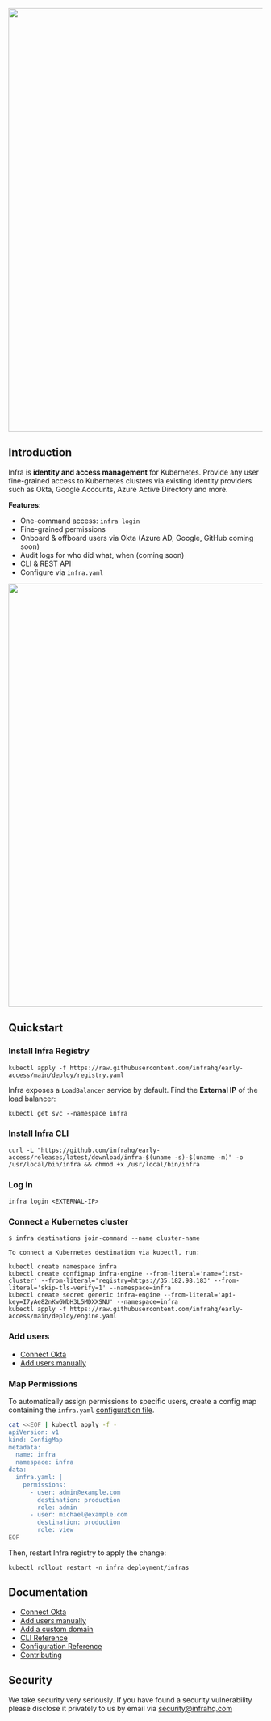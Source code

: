 <p align="center">
  <img src="./docs/images/header.svg" width="838" />
</p>

## Introduction
Infra is **identity and access management** for Kubernetes. Provide any user fine-grained access to Kubernetes clusters via existing identity providers such as Okta, Google Accounts, Azure Active Directory and more.

**Features**:
* One-command access: `infra login`
* Fine-grained permissions
* Onboard & offboard users via Okta (Azure AD, Google, GitHub coming soon)
* Audit logs for who did what, when (coming soon)
* CLI & REST API
* Configure via `infra.yaml`

<p align="center">
  <img width="838" src="./docs/images/arch.svg" />
</p>

## Quickstart

### Install Infra Registry

```
kubectl apply -f https://raw.githubusercontent.com/infrahq/early-access/main/deploy/registry.yaml
```

Infra exposes a `LoadBalancer` service by default. Find the **External IP** of the load balancer:

```
kubectl get svc --namespace infra
```

### Install Infra CLI

```
curl -L "https://github.com/infrahq/early-access/releases/latest/download/infra-$(uname -s)-$(uname -m)" -o /usr/local/bin/infra && chmod +x /usr/local/bin/infra
```

### Log in

```
infra login <EXTERNAL-IP>
```

### Connect a Kubernetes cluster

```
$ infra destinations join-command --name cluster-name 

To connect a Kubernetes destination via kubectl, run:

kubectl create namespace infra
kubectl create configmap infra-engine --from-literal='name=first-cluster' --from-literal='registry=https://35.182.98.183' --from-literal='skip-tls-verify=1' --namespace=infra
kubectl create secret generic infra-engine --from-literal='api-key=I7yAe82nKwGWbH3L5MDXXSNU' --namespace=infra
kubectl apply -f https://raw.githubusercontent.com/infrahq/early-access/main/deploy/engine.yaml
```

### Add users

* [Connect Okta](./docs/okta.md)
* [Add users manually](./docs/users.md)

### Map Permissions

To automatically assign permissions to specific users, create a config map containing the `infra.yaml` [configuration file](./docs/configuration.md).

```bash
cat <<EOF | kubectl apply -f -
apiVersion: v1
kind: ConfigMap
metadata:
  name: infra
  namespace: infra
data:
  infra.yaml: |
    permissions:
      - user: admin@example.com
        destination: production
        role: admin
      - user: michael@example.com
        destination: production
        role: view
EOF
```

Then, restart Infra registry to apply the change:

```
kubectl rollout restart -n infra deployment/infras
```

## Documentation
* [Connect Okta](./docs/okta.md)
* [Add users manually](./docs/users.md)
* [Add a custom domain](./docs/domain.md)
* [CLI Reference](./docs/cli.md)
* [Configuration Reference](./docs/configuration.md)
* [Contributing](./docs/contributing.md)

## Security
We take security very seriously. If you have found a security vulnerability please disclose it privately to us by email via [security@infrahq.com](mailto:security@infrahq.com)
